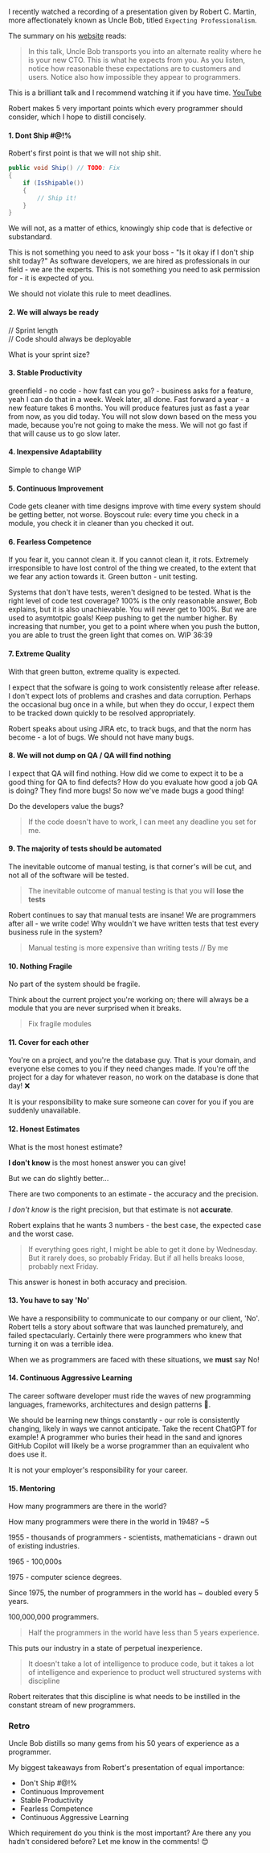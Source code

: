 I recently watched a recording of a presentation given by Robert C. Martin, more affectionately known as Uncle Bob, titled `Expecting Professionalism`.

The summary on his [website](http://cleancoder.com/products) reads:

> In this talk, Uncle Bob transports you into an alternate reality where he is your new CTO. This is what he expects from you.
> As you listen, notice how reasonable these expectations are to customers and users. Notice also how impossible they appear to programmers.

This is a brilliant talk and I recommend watching it if you have time. [YouTube](https://www.youtube.com/watch?v=BSaAMQVq01E)

Robert makes 5 very important points which every programmer should consider, which I hope to distill concisely.

#### 1. Dont Ship #@!%

Robert's first point is that we will not ship shit.

```csharp
public void Ship() // TODO: Fix
{
    if (IsShipable())
    {
        // Ship it!
    }
}
```

We will not, as a matter of ethics, knowingly ship code that is defective or substandard.

This is not something you need to ask your boss - "Is it okay if I don't ship shit today?"
As software developers, we are hired as professionals in our field - we are the experts. This is not something
you need to ask permission for - it is expected of you.

We should not violate this rule to meet deadlines.

#### 2. We will always be ready
// Sprint length\
// Code should always be deployable

What is your sprint size?

#### 3. Stable Productivity
greenfield - no code - how fast can you go? - business asks for a feature, yeah I can do that in a week.
Week later, all done. Fast forward a year - a new feature takes 6 months.
You will produce features just as fast a year from now, as you did today.
You will not slow down based on the mess you made, because you're not going to make the mess.
We will not go fast if that will cause us to go slow later.

#### 4. Inexpensive Adaptability
Simple to change
WIP

#### 5. Continuous Improvement
Code gets cleaner with time
designs improve with time
every system should be getting better, not worse.
Boyscout rule: every time you check in a module, you check it in cleaner than you checked it out.

#### 6. Fearless Competence
If you fear it, you cannot clean it. If you cannot clean it, it rots.
Extremely irresponsible to have lost control of the thing we created, to the extent that we fear any action towards it.
Green button - unit testing.

Systems that don't have tests, weren't designed to be tested.
What is the right level of code test coverage? 100% is the only reasonable answer, Bob explains, but it is also
unachievable. You will never get to 100%. But we are used to asymtotpic goals! Keep pushing to get the number higher.
By increasing that number, you get to a point where when you push the button, you are able to trust the green light
that comes on.
WIP 36:39

#### 7. Extreme Quality

With that green button, extreme quality is expected.

I expect that the sofware is going to work consistently release after release. I don't expect lots of problems
and crashes and data corruption. Perhaps the occasional bug once in a while, but when they do occur, I expect them to
be tracked down quickly to be resolved appropriately.

Robert speaks about using JIRA etc, to track bugs, and that the norm has become - a lot of bugs.
We should not have many bugs.

#### 8. We will not dump on QA / QA will find nothing

I expect that QA will find nothing.
How did we come to expect it to be a good thing for QA to find defects?
How do you evaluate how good a job QA is doing? They find more bugs! So now we've made bugs a good thing!

Do the developers value the bugs?
> If the code doesn't have to work, I can meet any deadline you set for me.

#### 9. The majority of tests should be automated
The inevitable outcome of manual testing, is that corner's will be cut, and not all of the software will be tested.

> The inevitable outcome of manual testing is that you will **lose the tests**

Robert continues to say that manual tests are insane! We are programmers after all - we write code! Why wouldn't we
have written tests that test every business rule in the system? 

> Manual testing is more expensive than writing tests // By me


#### 10. Nothing Fragile

No part of the system should be fragile.

Think about the current project you're working on; there will always be a
module that you are never surprised when it breaks.

> Fix fragile modules

#### 11. Cover for each other

You're on a project, and you're the database guy. That is your domain, and everyone else comes to you if they need
changes made. If you're off the project for a day for whatever reason, no work on the database is done that day! ❌

It is your responsibility to make sure someone can cover for you if you are suddenly unavailable.

#### 12. Honest Estimates

What is the most honest estimate?

**I don't know** is the most honest answer you can give!

But we can do slightly better...

There are two components to an estimate - the accuracy and the precision.

_I don't know_ is the right precision, but that estimate is not **accurate**.

Robert explains that he wants 3 numbers - the best case, the expected case and the worst case.

> If everything goes right, I might be able to get it done by Wednesday. But it rarely does, so probably Friday.
> But if all hells breaks loose, probably next Friday.

This answer is honest in both accuracy and precision.

#### 13. You have to say 'No'

We have a responsibility to communicate to our company or our client, 'No'. 
Robert tells a story about software that was launched prematurely, and failed spectacularly. Certainly there were 
programmers who knew that turning it on was a terrible idea.

When we as programmers are faced with these situations, we **must** say No!

#### 14. Continuous Aggressive Learning

The career software developer must ride the waves of new programming languages, frameworks, architectures
and design patterns 🌊.

We should be learning new things constantly - our role is consistently changing, likely in ways we cannot anticipate.
Take the recent ChatGPT for example! A programmer who buries their head in the sand and ignores GitHub Copilot will
likely be a worse programmer than an equivalent who does use it.

It is not your employer's responsibility for your career.

#### 15. Mentoring

How many programmers are there in the world?

How many programmers were there in the world in 1948? ~5

1955 - thousands of programmers - scientists, mathematicians - drawn out of existing industries.

1965 - 100,000s

1975  - computer science degrees.

Since 1975, the number of programmers in the world has ~ doubled every 5 years.

100,000,000 programmers.

> Half the programmers in the world have less than 5 years experience.

This puts our industry in a state of perpetual inexperience.

> It doesn't take a lot of intelligence to produce code, but it takes a lot of intelligence and experience to product
> well structured systems with discipline

Robert reiterates that this discipline is what needs to be instilled in the constant stream of new
programmers.

### Retro

Uncle Bob distills so many gems from his 50 years of experience as a programmer.

My biggest takeaways from Robert's presentation of equal importance:

- Don't Ship #@!%
- Continuous Improvement
- Stable Productivity
- Fearless Competence
- Continuous Aggressive Learning

Which requirement do you think is the most important? Are there any you hadn't considered before?
Let me know in the comments! 😊